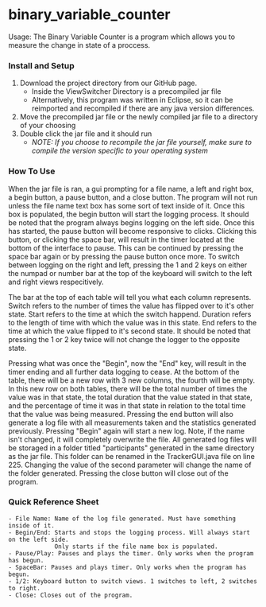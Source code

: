 # binary_variable_counter
Usage: The Binary Variable Counter is a program which allows you to measure the change in
state of a proccess.

### Install and Setup
1. Download the project directory from our GitHub page.
	- Inside the ViewSwitcher Directory is a precompiled jar file
	- Alternatively, this program was written in Eclipse, so it can be reimported
	  and recompiled if there are any java version differences.
2. Move the precompiled jar file or the newly compiled jar file to a directory of your choosing
3. Double click the jar file and it should run
   - *NOTE: If you choose to recompile the jar file yourself, make sure to compile the version
	  specific to your operating system*

### How To Use
When the jar file is ran, a gui prompting for a file name, a left and right box, a begin
button, a pause button, and a close button. The program will not run unless the file name text box
has some sort of text inside of it. Once this box is populated, the begin button will start the logging
process. It should be noted that the program always begins logging on the left side.
Once this has started, the pause button will become responsive to clicks. Clicking this
button, or clicking the space bar, will result in the timer located at the bottom of the
interface to pause. This can be continued by pressing the space bar again or by pressing the pause button
once more. To switch between logging on the right and left, pressing the 1 and 2 keys on either the numpad
or number bar at the top of the keyboard will switch to the left and right views respecitively. 

The bar at the top of each table will tell you what each column represents. Switch refers to the number of times 
the value has flipped over to it's other state. Start refers to the time at which the switch happend. Duration
refers to the length of time with which the value was in this state. End refers to the time at which the value 
flipped to it's second state. It should be noted that pressing the 1 or 2 key twice will not change the logger
to the opposite state.

Pressing what was once the "Begin", now the "End" key, will result in the timer ending and all further data
logging to cease. At the bottom of the table, there will be a new row with 3 new columns, the fourth will be empty.
In this new row on both tables, there will be the total number of times the value was in that state, the total
duration that the value stated in that state, and the percentage of time it was in that state in relation to the total 
time that the value was being measured. Pressing the end button will also generate a log file with all measurements
taken and the statistics generated previously. Pressing "Begin" again will start a new log. Note, if the name isn't
changed, it will completely overwrite the file. All generated log files will be storaged in a folder titled "participants"
generated in the same directory as the jar file. This folder can be renamed in the TrackerGUI.java file on line
225. Changing the value of the second parameter will change the name of the folder generated. Pressing the close
button will close out of the program.

### Quick Reference Sheet
	- File Name: Name of the log file generated. Must have something inside of it.
	- Begin/End: Starts and stops the logging process. Will always start on the left side.
	             Only starts if the file name box is populated.
	- Pause/Play: Pauses and plays the timer. Only works when the program has begun.
	- SpaceBar: Pauses and plays timer. Only works when the program has begun.
	- 1/2: Keyboard button to switch views. 1 switches to left, 2 switches to right.
	- Close: Closes out of the program.












